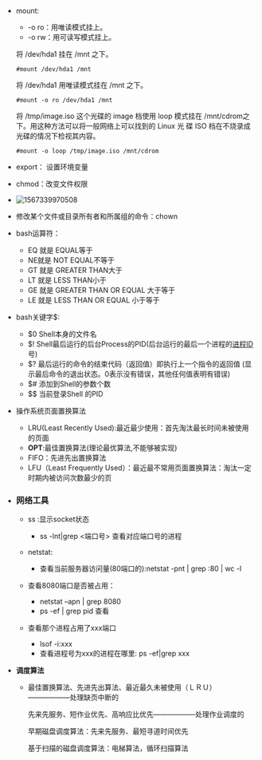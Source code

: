 + mount: 

  + -o ro：用唯读模式挂上。
  + -o rw：用可读写模式挂上。

  将 /dev/hda1 挂在 /mnt 之下。

  ```shell
  #mount /dev/hda1 /mnt
  ```

  将 /dev/hda1 用唯读模式挂在 /mnt 之下。

  ```shell
  #mount -o ro /dev/hda1 /mnt
  ```

  将 /tmp/image.iso 这个光碟的 image 档使用 loop 模式挂在 /mnt/cdrom之下。用这种方法可以将一般网络上可以找到的 Linux 光 碟 ISO 档在不烧录成光碟的情况下检视其内容。

  ```shell
  #mount -o loop /tmp/image.iso /mnt/cdrom
  ```

+ export： 设置环境变量

+ chmod：改变文件权限
  
+ ![1567339970508](C:\Users\HP\AppData\Roaming\Typora\typora-user-images\1567339970508.png)
  
+ 修改某个文件或目录所有者和所属组的命令：chown
  
+ bash运算符：
  + EQ 就是 EQUAL等于 
  + NE就是 NOT EQUAL不等于 
  + GT 就是 GREATER THAN大于 
  + LT 就是 LESS THAN小于 
  + GE 就是 GREATER THAN OR EQUAL 大于等于 
  + LE 就是 LESS THAN OR EQUAL 小于等于

+ bash关键字$:
  + $0 Shell本身的文件名
  + $! Shell最后运行的后台Process的PID(后台运行的最后一个进程的[进程ID](https://www.baidu.com/s?wd=进程ID&tn=SE_PcZhidaonwhc_ngpagmjz&rsv_dl=gh_pc_zhidao)号)
  + $?  最后运行的命令的结束代码（返回值）即执行上一个指令的返回值 (显示最后命令的退出状态。0表示没有错误，其他任何值表明有错误)
  + $#  添加到Shell的参数个数
  + $$ 当前登录Shell 的PID

+ 操作系统页面置换算法

  + LRU(Least Recently Used):最近最少使用：首先淘汰最长时间未被使用的页面
  + **OPT**:最佳置换算法(理论最优算法,不能够被实现)
  + FIFO：先进先出置换算法
  + LFU（Least Frequently Used）：最近最不常用页面置换算法：淘汰一定时期内被访问次数最少的页

+ ### 网络工具

  - ss :显示socket状态
    - ss -lnt|grep <端口号>  查看对应端口号的进程
  - netstat:
    - 查看当前服务器访问量(80端口的):netstat -pnt | grep :80 | wc -l
  - 查看8080端口是否被占用：
    - netstat –apn | grep 8080
    - ps -ef | grep  pid 查看

  - 查看那个进程占用了xxx端口
    - lsof -i:xxx
    - 查看进程号为xxx的进程在哪里:
      ps -ef|grep xxx

 + **调度算法**

    + 最佳置换算法、先进先出算法、最近最久未被使用（ＬＲＵ）——————处理缺页中断的

      先来先服务、短作业优先、高响应比优先——————处理作业调度的

      

      早期磁盘调度算法：先来先服务、最短寻道时间优先

      基于扫描的磁盘调度算法：电梯算法，循环扫描算法

  